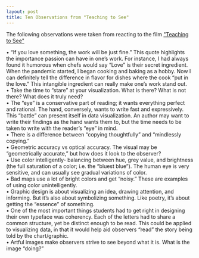 ```yaml
---
layout: post
title: Ten Observations from "Teaching to See"
---
```


The following observations were taken from reacting to the film ["Teaching to See"](http://teachingtosee.org/film/TeachingToSee.html?gclid=EAIaIQobChMI38GMg8eH2QIVFLbACh0vIwqcEAAYASAAEgKzp_D_BwE)

•	“If you love something, the work will be just fine.” This quote highlights the importance passion can have in one’s work. For instance, I had always found it humorous when chefs would say “Love” is their secret ingredient. When the pandemic started, I began cooking and baking as a hobby. Now I can definitely tell the difference in flavor for dishes where the cook “put in the love.” This intangible ingredient can really make one’s work stand out.   
•	Take the time to “stare” at your visualization. What is there? What is not there? What does it truly need?   
•	The “eye” is a conservative part of reading; it wants everything perfect and rational. The hand, conversely, wants to write fast and expressively. This “battle” can present itself in data visualization. An author may want to write their findings as the hand wants them to, but the time needs to be taken to write with the reader’s “eye” in mind.   
•	There is a difference between “copying thoughtfully” and “mindlessly copying.”   
•	Geometric accuracy vs optical accuracy. The visual may be “geometrically accurate,” but how does it look to the observer?   
•	Use color intelligently- balancing between hue, grey value, and brightness (the full saturation of a color; i.e. the “bluest blue”). The human eye is very sensitive, and can usually see gradual variations of color.   
•	Bad maps use a lot of bright colors and get “noisy.” These are examples of using color unintelligently.   
•	Graphic design is about visualizing an idea, drawing attention, and informing. But it’s also about symbolizing something. Like poetry, it’s about getting the “essence” of something.   
•	One of the most important things students had to get right in designing their own typeface was coherency. Each of the letters had to share a common structure, yet be distinct enough to be read. This could be applied to visualizing data, in that it would help aid observers “read” the story being told by the chart/graphic.   
•	Artful images make observers strive to see beyond what it is. What is the image “doing?”   

